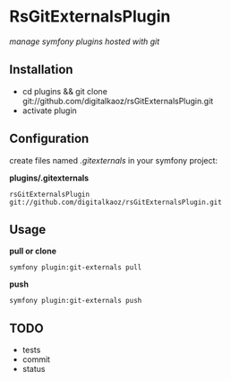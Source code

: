 RsGitExternalsPlugin
====================

*manage symfony plugins hosted with git*

Installation
------------

  - cd plugins && git clone git://github.com/digitalkaoz/rsGitExternalsPlugin.git
  - activate plugin

Configuration
-------------

create files named *.gitexternals* in your symfony project:

**plugins/.gitexternals**
    
    rsGitExternalsPlugin        git://github.com/digitalkaoz/rsGitExternalsPlugin.git

Usage
-----

**pull or clone**
   
    symfony plugin:git-externals pull

**push**
   
    symfony plugin:git-externals push

TODO
----
  
  - tests   
  - commit   
  - status